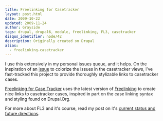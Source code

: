 ```yaml
---
title: Freelinking for Casetracker
layout: post.html
date: 2009-10-22
updated: 2009-11-24
author: Grayside
tags: drupal, drupal6, module, freelinking, FL3, casetracker
disqus_identifier: node/42
description: Originally created on Drupal
alias:
  - freelinking-casetracker
---
```

I use this extensively in my personal issues queue, and it helps. On the inspiration of an <a href="http://drupal.org/node/485212">issue</a> to colorize the issues in the casetracker views, I've fast-tracked this project to provide thoroughly stylizable links to casetracker cases.
<!--break-->
<a href="http://drupal.org/project/freelinking_casetracker">Freelinking for Case Tracker</a> uses the latest version of <a href="http://drupal.org/project/freelinking">Freelinking</a> to create nice links to casetracker cases, inspired in part on the case linking syntax and styling found on Drupal.Org.

For more about FL3 and it's course, read my post on it's <a href="http://grayside.org/2009/11/freelinking-3-forging-ahead">current status and future directions</a>.
